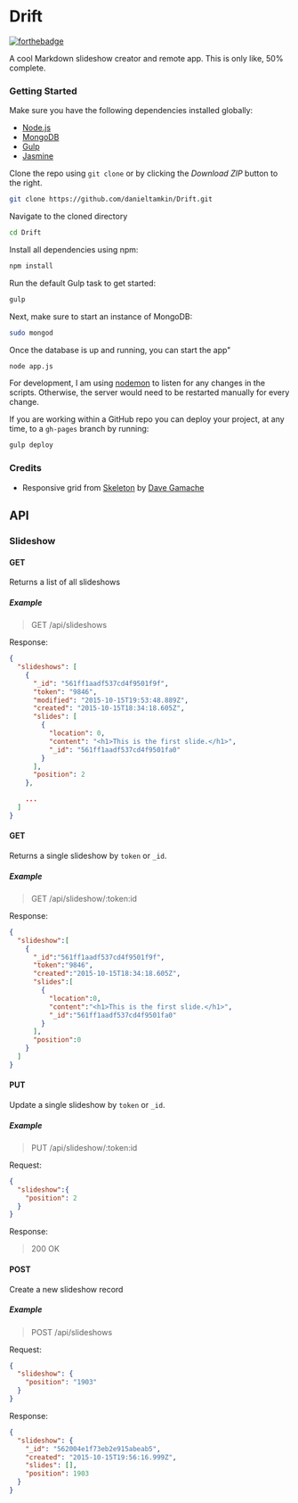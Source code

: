 # Drift

[![forthebadge](http://forthebadge.com/images/badges/certified-snoop-lion.svg)](http://forthebadge.com)

A cool Markdown slideshow creator and remote app. This is only like, 50% complete.

### Getting Started

Make sure you have the following dependencies installed globally:
  - [Node.js](https://nodejs.org/en/)
  - [MongoDB](https://www.mongodb.org)
  - [Gulp](http://gulpjs.com)
  - [Jasmine](https://github.com/jasmine/jasmine)

Clone the repo using `git clone` or by clicking the *Download ZIP* button to the right.

```sh
git clone https://github.com/danieltamkin/Drift.git
```

Navigate to the cloned directory

```sh
cd Drift
```

Install all dependencies using npm:

```sh
npm install
```

Run the default Gulp task to get started:

```sh
gulp
```

Next, make sure to start an instance of MongoDB:

```sh
sudo mongod
```

Once the database is up and running, you can start the app"

```sh
node app.js
```

For development, I am using [nodemon](http://nodemon.io) to listen for any changes in the scripts. Otherwise, the server would need to be restarted manually for every change.

If you are working within a GitHub repo you can deploy your project, at any time, to a `gh-pages` branch by running:

```sh
gulp deploy
```

### Credits

- Responsive grid from [Skeleton](http://getskeleton.com) by [Dave Gamache](https://github.com/dhg)

## API

### Slideshow

#### GET

Returns a list of all slideshows

##### Example

> GET /api/slideshows
  
Response:

```json
{
  "slideshows": [
    {
      "_id": "561ff1aadf537cd4f9501f9f",
      "token": "9846",
      "modified": "2015-10-15T19:53:48.889Z",
      "created": "2015-10-15T18:34:18.605Z",
      "slides": [
        {
          "location": 0,
          "content": "<h1>This is the first slide.</h1>",
          "_id": "561ff1aadf537cd4f9501fa0"
        }
      ],
      "position": 2
    },

    ...
  ]
}
```


#### GET

Returns a single slideshow by `token` or `_id`.

##### Example

> GET /api/slideshow/:token:id
  
Response:

```json
{
  "slideshow":[
    {
      "_id":"561ff1aadf537cd4f9501f9f",
      "token":"9846",
      "created":"2015-10-15T18:34:18.605Z",
      "slides":[
        {
          "location":0,
          "content":"<h1>This is the first slide.</h1>",
          "_id":"561ff1aadf537cd4f9501fa0"
        }
      ],
      "position":0
    }
  ]
}
```

#### PUT

Update a single slideshow by `token` or `_id`.

##### Example

> PUT /api/slideshow/:token:id
  
Request:

```json
{
  "slideshow":{
    "position": 2
  }
}
```

Response:

> 200 OK


#### POST

Create a new slideshow record

##### Example

> POST /api/slideshows

Request:

```json
{
  "slideshow": {
    "position": "1903"
  }
}
```

Response:

```json
{
  "slideshow": {
    "_id": "562004e1f73eb2e915abeab5",
    "created": "2015-10-15T19:56:16.999Z",
    "slides": [],
    "position": 1903
  }
}
```